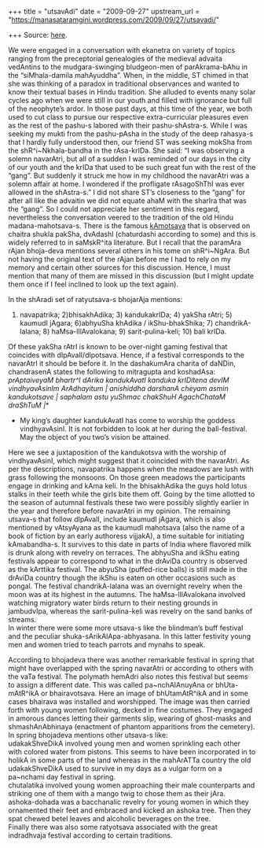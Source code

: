 +++
title = "utsavAdi"
date = "2009-09-27"
upstream_url = "https://manasataramgini.wordpress.com/2009/09/27/utsavadi/"

+++
Source: [here](https://manasataramgini.wordpress.com/2009/09/27/utsavadi/).

We were engaged in a conversation with ekanetra on variety of topics
ranging from the preceptorial genealogies of the medieval advaita
vedAntins to the mudgara-swinging bludgeon-men of parAkrama-bAhu in the
“siMhala-damila mahAyuddha”. When, in the middle, ST chimed in that she
was thinking of a paradox in traditional observances and wanted to know
their textual bases in Hindu tradition. She alluded to events many solar
cycles ago when we were still in our youth and filled with ignorance but
full of the neophyte’s ardor. In those past days, at this time of the
year, we both used to cut class to pursue our respective
extra-curricular pleasures even as the rest of the pashu-s labored with
their pashu-shAstra-s. While I was seeking my mukti from the pashu-pAsha
in the study of the deep rahasya-s that I hardly fully understood then,
our friend ST was seeking mokSha from the shR^i\~Nkhala-bandha in the
rAsa-krIDa. She said: “I was observing a solemn navarAtri, but all of a
sudden I was reminded of our days in the city of our youth and the krIDa
that used to be such great fun with the rest of the “gang”. But suddenly
it struck me how in my childhood the navarAtri was a solemn affair at
home. I wondered if the profligate rAsagoShThI was ever allowed in the
shAstra-s.” I did not share ST’s closeness to the “gang” for after all
like the advaitin we did not equate ahaM with the sharIra that was the
“gang”. So I could not appreciate her sentiment in this regard,
nevertheless the conversation veered to the tradition of the old Hindu
madana-mahotsava-s. There is the famous
[kAmotsava](https://manasataramgini.wordpress.com/2004/09/01/the-festival-of-kama/)
that is observed on chaitra shukla pakSha, dvAdashI (chaturdashi
according to some) and this is widely referred to in saMskR^ita
literature. But I recall that the paramAra rAjan bhoja-deva mentions
several others in his tome on shR^i\~NgAra. But not having the original
text of the rAjan before me I had to rely on my memory and certain other
sources for this discussion. Hence, I must mention that many of them are
missed in this discussion (but I might update them once if I feel
inclined to look up the text again).

In the shAradi set of ratyutsava-s bhojarAja mentions:  
1) navapatrika; 2)bhisakhAdika; 3) kandukakrIDa; 4) yakSha rAtri; 5)
kaumudI jAgara; 6)abhyuSha khAdika / ikShu-bhakShika; 7)
chandrikA-lalana; 8) haMsa-lIlAvalokana; 9) sarit-pulina-keli; 10) bali
krIDa.

Of these yakSha rAtrI is known to be over-night gaming festival that
coincides with dIpAvalI/dIpotsava. Hence, if a festival corresponds to
the navarAtrI it should be before it. In the dashakumAra charita of
daNDin, chandrasenA states the following to mitragupta and koshadAsa:  
*prAptaiveyaM bhartr^I dArika kandukAvatI kanduka krIDitena devIM
vindhyavAsinIm ArAdhayitum \| anishiddha darshanA cheyam asmin
kandukotsave \| saphalam astu yuShmac chakShuH AgachChataM draShTuM
\|**  
* My king’s daughter kandukAvatI has come to worship the goddess
vindhyavAsinI. It is not forbidden to look at her during the
ball-festival. May the object of you two’s vision be attained.

Here we see a juxtaposition of the kandukotsva with the worship of
vindhyavAsinI, which might suggest that it coincided with the navarAtri.
As per the descriptions, navapatrika happens when the meadows are lush
with grass following the monsoons. On those green meadows the
participants engage in drinking and kAma keli. In the bhisakhAdika the
guys hold lotus stalks in their teeth while the girls bite them off.
Going by the time allotted to the season of autumnal festivals these two
were possibly slightly earlier in the year and therefore before
navarAtri in my opinion. The remaining utsava-s that follow dIpAvalI,
include kaumudI jAgara, which is also mentioned by vAtsyAyana as the
kaumudI mahotsava (also the name of a book of fiction by an early
authoress vijjakA), a time suitable for initiating kAmabandha-s. It
survives to this date in parts of India where flavored milk is drunk
along with revelry on terraces. The abhyuSha and ikShu eating festivals
appear to correspond to what in the drAviDa country is observed as the
kArttika festival. The abyuSha (puffed-rice balls) is still made in the
drAviDa country though the ikShu is eaten on other occasions such as
pongal. The festival chandrikA-lalana was an overnight revelry when the
moon was at its highest in the autumns. The haMsa-lIlAvalokana involved
watching migratory water birds return to their nesting grounds in
jambudvIpa, whereas the sarit-pulina-keli was revelry on the sand banks
of streams.  
In winter there were some more utsava-s like the blindman’s buff
festival and the peculiar shuka-sArikAlApa-abhyasana. In this latter
festivity young men and women tried to teach parrots and mynahs to
speak.

According to bhojadeva there was another remarkable festival in spring
that might have overlapped with the spring navarAtri or according to
others with the vaTa festival. The polymath hemAdri also notes this
festival but seems to assign a different date. This was called
pa\~nchAlAnuyAna or bhUta-mAtR^ikA or bhairavotsava. Here an image of
bhUtamAtR^ikA and in some cases bhairava was installed and worshipped.
The image was then carried forth with young women following, decked in
fine costumes. They engaged in amorous dances letting their garments
slip, wearing of ghost-masks and shmashAnAbhinaya (enactment of phantom
apparitions from the cemetery). In spring bhojadeva mentions other
utsava-s like:  
udakakShveDikA involved young men and women sprinkling each other with
colored water from pistons. This seems to have been incorporated in to
holikA in some parts of the land whereas in the mahArATTa country the
old udakakShveDikA used to survive in my days as a vulgar form on a
pa\~nchami day festival in spring.  
chutalatika involved young women approaching their male counterparts and
striking one of them with a mango twig to chose them as their jAra.  
ashoka-dohada was a bacchanalic revelry for young women in which they
ornamented their feet and embraced and kicked an ashoka tree. Then they
spat chewed betel leaves and alcoholic beverages on the tree.  
Finally there was also some ratyotsava associated with the great
indradhvaja festival according to certain traditions.

